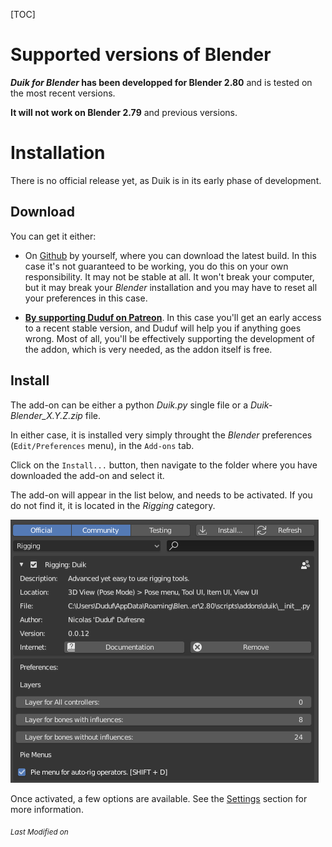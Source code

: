 [TOC]

# Supported versions of Blender

__*Duik for Blender* has been developped for Blender 2.80__ and is tested on the most recent versions.

**It will not work on Blender 2.79** and previous versions.

# Installation

There is no official release yet, as Duik is in its early phase of development.

## Download

You can get it either:

- On [Github](https://github.com/Rainbox-dev/DuBLF_Duik) by yourself, where you can download the latest build. In this case it's not guaranteed to be working, you do this on your own responsibility. It may not be stable at all. It won't break your computer, but it may break your *Blender* installation and you may have to reset all your preferences in this case.

- **[By supporting Duduf on Patreon](https://patreon.com/duduf)**. In this case you'll get an early access to a recent stable version, and Duduf will help you if anything goes wrong. Most of all, you'll be effectively supporting the development of the addon, which is very needed, as the addon itself is free.

## Install

The add-on can be either a python *Duik.py* single file or a *Duik-Blender_X.Y.Z.zip* file.

In either case, it is installed very simply throught the *Blender* preferences (`Edit/Preferences` menu), in the `Add-ons` tab.

Click on the `Install...` button, then navigate to the folder where you have downloaded the add-on and select it.

The add-on will appear in the list below, and needs to be activated. If you do not find it, it is located in the *Rigging* category.

![Settings](img\settings.png)

Once activated, a few options are available. See the [Settings](settings.md) section for more information.


<sub>*Last Modified on <script type="text/javascript"> document.write(document.lastModified) </script>*</sub>